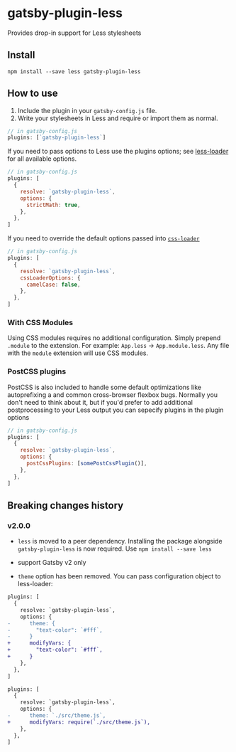 # gatsby-plugin-less

Provides drop-in support for Less stylesheets

## Install

`npm install --save less gatsby-plugin-less`

## How to use

1.  Include the plugin in your `gatsby-config.js` file.
2.  Write your stylesheets in Less and require or import them as normal.

```javascript
// in gatsby-config.js
plugins: [`gatsby-plugin-less`]
```

If you need to pass options to Less use the plugins options; see [less-loader](https://github.com/webpack-contrib/less-loader)
for all available options.

```javascript
// in gatsby-config.js
plugins: [
  {
    resolve: `gatsby-plugin-less`,
    options: {
      strictMath: true,
    },
  },
]
```

If you need to override the default options passed into [`css-loader`](https://github.com/webpack-contrib/css-loader)

```javascript
// in gatsby-config.js
plugins: [
  {
    resolve: `gatsby-plugin-less`,
    cssLoaderOptions: {
      camelCase: false,
    },
  },
]
```

### With CSS Modules

Using CSS modules requires no additional configuration. Simply prepend `.module` to the extension. For example: `App.less` -> `App.module.less`.
Any file with the `module` extension will use CSS modules.

### PostCSS plugins

PostCSS is also included to handle some default optimizations like autoprefixing a
and common cross-browser flexbox bugs. Normally you don't need to think about it, but if
you'd prefer to add additional postprocessing to your Less output you can sepecify plugins
in the plugin options

```javascript
// in gatsby-config.js
plugins: [
  {
    resolve: `gatsby-plugin-less`,
    options: {
      postCssPlugins: [somePostCssPlugin()],
    },
  },
]
```

## Breaking changes history

<!-- Please keep the breaking changes list ordered with the newest change at the top -->

### v2.0.0

- `less` is moved to a peer dependency. Installing the package
  alongside `gatsby-plugin-less` is now required. Use `npm install --save less`

- support Gatsby v2 only

- `theme` option has been removed. You can pass configuration object to less-loader:

```diff
plugins: [
  {
    resolve: `gatsby-plugin-less`,
    options: {
-      theme: {
-        "text-color": `#fff`,
-      }
+      modifyVars: {
+        "text-color": `#fff`,
+      }
    },
  },
]
```

```diff
plugins: [
  {
    resolve: `gatsby-plugin-less`,
    options: {
-      theme: `./src/theme.js`,
+      modifyVars: require(`./src/theme.js`),
    },
  },
]
```
